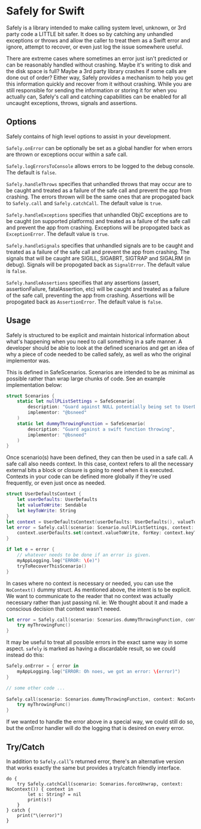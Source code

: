 # Safely for Swift


Safely is a library intended to make calling system level, unknown, or 3rd party code a LITTLE bit safer.  It does so by catching any unhandled exceptions or throws and allow the caller to treat them as a Swift error and ignore, attempt to recover, or even just log the issue somewhere useful.

There are extreme cases where sometimes an error just isn't predicted or can be reasonably handled without crashing.  Maybe it's writing to disk and the disk space is full?  Maybe a 3rd party library crashes if some calls are done out of order?  Either way, Safely provides a mechanism to help you get this information quickly and recover from it without crashing.  While you are still responsible for sending the information or storing it for when you actually can, Safely's call and catching capabilities can be enabled for all uncaught exceptions, throws, signals and assertions.

## Options

Safely contains of high level options to assist in your development.

`Safely.onError` can be optionally be set as a global handler for when errors are thrown or exceptions occur within a safe call.

`Safely.logErrorsToConsole` allows errors to be logged to the debug console.  The default is `false`.

`Safely.handleThrows` specifies that unhandled throws that may occur are to be caught and treated as a failure of the safe call and prevent the app from crashing.  The errors thrown will be the same ones that are propogated back to `Safely.call` and `Safely.catchCall`.  The default value is `true`.

`Safely.handleExceptions` specifies that unhandled ObjC exceptions are to be caught (on supported platforms) and treated as a failure of the safe call and prevent the app from crashing.  Exceptions will be propogated back as `ExceptionError`.  The default value is `true`.

`Safely.handleSignals` specifies that unhandled signals are to be caught and treated as a failure of the safe call and prevent the app from crashing.  The signals that will be caught are SIGILL, SIGABRT, SIGTRAP and SIGALRM (in debug).  Signals will be propogated back as `SignalError`. The default value is `false`.

`Safely.handleAssertions` specifies that any assertions (assert, assertionFailure, fatalAssertion, etc) will be caught and treated as a failure of the safe call, preventing the app from crashing.  Assertions will be propogated back as `AssertionError`.  The default value is `false`.

## Usage

Safely is structured to be explicit and maintain historical information about what's happening when you need to call something in a safe manner.  A developer should be able to look at the defined scenarios and get an idea of why a piece of code needed to be called safely, as well as who the original implementor was.

This is defined in SafeScenarios.  Scenarios are intended to be as minimal as possible rather than wrap large chunks of code.  See an example implementation below:

```swift
struct Scenarios {
    static let nullPListSettings = SafeScenario(
        description: "Guard against NULL potentially being set to UserDefaults",
        implementor: "@bsneed"
    )
    static let dummyThrowingFunction = SafeScenario(
        description: "Guard against a swift function throwing",
        implementor: "@bsneed"
    )
}
```

Once scenario(s) have been defined, they can then be used in a safe call.  A safe call also needs context.  In this case, context refers to all the necessary external bits a block or closure is going to need when it is executed.  Contexts in your code can be defined more globally if they're used frequently, or even just once as needed.

```swift
struct UserDefaultsContext {
    let userDefaults: UserDefaults
    let valueToWrite: Sendable
    let keyToWrite: String
}
let context = UserDefaultsContext(userDefaults: UserDefaults(), valueToWrite: NSNull(), keyToWrite: "myNull")
let error = Safely.call(scenario: Scenario.nullPListSettings, context: context) { context in
    context.userDefaults.set(context.valueToWrite, forKey: context.keyToWrite)
}

if let e = error {
    // whatever needs to be done if an error is given.
    myAppLogging.log("ERROR: \(e)")
    tryToRecoverThisScenario()
}
```

In cases where no context is necessary or needed, you can use the `NoContext()` dummy struct.  As mentioned above, the intent is to be explicit.  We want to communicate to the reader that no context was actually necessary rather than just passing nil.  ie: We thought about it and made a conscious decision that context wasn't neeed.

```swift
let error = Safely.call(scenario: Scenarios.dummyThrowingFunction, context: NoContext()) { context in
    try myThrowingFunc()
}
```

It may be useful to treat all possible errors in the exact same way in some aspect.  `safely` is marked as having a discardable result, so we could instead do this:

```swift
Safely.onError = { error in
    myAppLogging.log("ERROR: Oh noes, we got an error: \(error)")
}

// some other code ...
 
Safely.call(scenario: Scenarios.dummyThrowingFunction, context: NoContext()) { context in
    try myThrowingFunc()
}
```

If we wanted to handle the error above in a special way, we could still do so, but the onError handler will do the logging that is desired on every error.

## Try/Catch

In addition to `Safely.call`'s returned error, there's an alternative version that works exactly the same but provides a try/catch friendly interface.

```
do {
    try Safely.catchCall(scenario: Scenarios.forceUnwrap, context: NoContext()) { context in
        let s: String? = nil
        print(s!)
    }
} catch {
    print("\(error)")
}
```





